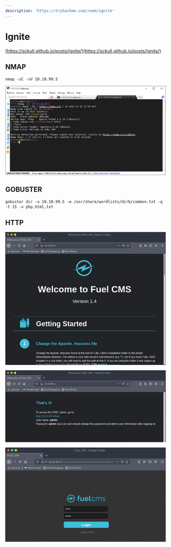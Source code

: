 ```yaml
---
description: 'https://tryhackme.com/room/ignite'
---
```


# Ignite

[https://sckull.github.io/posts/ignite/](https://sckull.github.io/posts/ignite/)

## NMAP

```text
nmap -sC -sV 10.10.99.5
```

![](../.gitbook/assets/image%20%28379%29.png)

## GOBUSTER

```text
gobuster dir -u 10.10.99.5 -w /usr/share/wordlists/dirb/common.txt -q -t 15 -x php,html,txt
```



## HTTP

![](../.gitbook/assets/image%20%28377%29.png)

![](../.gitbook/assets/image%20%28376%29.png)

![](../.gitbook/assets/image%20%28378%29.png)

